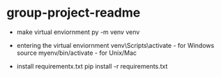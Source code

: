 # group-project-readme

- make virtual enviornment
  py -m venv venv
- entering the virtual enviornment
  venv\Scripts\activate - for Windows
  source myenv/bin/activate - for Unix/Mac

- install requirementx.txt
  pip install -r requirements.txt
